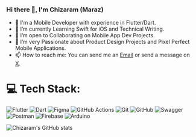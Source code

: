 ### Hi there 👋, I'm Chizaram (Maraz)

- 🔭 I'm a Mobile Developer with experience in Flutter/Dart.
- 🌱 I’m currently Learning Swift for iOS and Technical Writing.
- 👯 I’m open to Collaborating on Mobile App Dev Projects.
- 🥅 I’m very Passionate about Product Design Projects and Pixel Perfect Mobile Applications.
- 📫 How to reach me: You can send me an [Email](mailto:chizaramonuorah50@gmail.com) or send a message on [X](https://twitter.com/maraz_devv).


# 💻 Tech Stack:
![Flutter](https://img.shields.io/badge/Flutter-%2302569B.svg?style=for-the-badge&logo=Flutter&logoColor=white) ![Dart](https://img.shields.io/badge/dart-%230175C2.svg?style=for-the-badge&logo=dart&logoColor=white) ![Figma](https://img.shields.io/badge/figma-%23F24E1E.svg?style=for-the-badge&logo=figma&logoColor=white) ![GitHub Actions](https://img.shields.io/badge/github%20actions-%232671E5.svg?style=for-the-badge&logo=githubactions&logoColor=white) ![Git](https://img.shields.io/badge/git-%23F05033.svg?style=for-the-badge&logo=git&logoColor=white) ![GitHub](https://img.shields.io/badge/github-%23121011.svg?style=for-the-badge&logo=github&logoColor=white)  ![Swagger](https://img.shields.io/badge/-Swagger-%23Clojure?style=for-the-badge&logo=swagger&logoColor=white) ![Postman](https://img.shields.io/badge/Postman-FF6C37?style=for-the-badge&logo=postman&logoColor=white)  ![Firebase](https://img.shields.io/badge/firebase-a08021?style=for-the-badge&logo=firebase&logoColor=ffcd34) ![Arduino](https://img.shields.io/badge/-Arduino-00979D?style=for-the-badge&logo=Arduino&logoColor=white)



![Chizaram's GitHub stats](https://github-readme-stats.vercel.app/api?username=maraz-dev&&show_icons=true&theme=dark)



